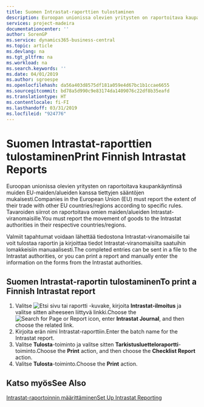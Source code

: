 ```yaml
---
title: Suomen Intrastat-raporttien tulostaminen
description: Euroopan unionissa olevien yritysten on raportoitava kaupankäyntinsä muiden EU-maiden/alueiden kanssa tiettyjen sääntöjen mukaisesti. Tavaroiden siirrot on raportoitava omien maiden/alueiden Intrastat-viranomaisille.
services: project-madeira
documentationcenter: ''
author: SorenGP
ms.service: dynamics365-business-central
ms.topic: article
ms.devlang: na
ms.tgt_pltfrm: na
ms.workload: na
ms.search.keywords: ''
ms.date: 04/01/2019
ms.author: sgroespe
ms.openlocfilehash: da56a403d8575df181a059e4d67bc1b1ccae6655
ms.sourcegitcommit: bd78a5d990c9e83174da1409076c22df8b35eafd
ms.translationtype: HT
ms.contentlocale: fi-FI
ms.lasthandoff: 03/31/2019
ms.locfileid: "924776"
---
```

# <a name="print-finnish-intrastat-reports"></a><span data-ttu-id="96866-104">Suomen Intrastat-raporttien tulostaminen</span><span class="sxs-lookup"><span data-stu-id="96866-104">Print Finnish Intrastat Reports</span></span>
<span data-ttu-id="96866-105">Euroopan unionissa olevien yritysten on raportoitava kaupankäyntinsä muiden EU-maiden/alueiden kanssa tiettyjen sääntöjen mukaisesti.</span><span class="sxs-lookup"><span data-stu-id="96866-105">Companies in the European Union (EU) must report the extent of their trade with other EU countries/regions according to specific rules.</span></span> <span data-ttu-id="96866-106">Tavaroiden siirrot on raportoitava omien maiden/alueiden Intrastat-viranomaisille.</span><span class="sxs-lookup"><span data-stu-id="96866-106">You must report the movement of goods to the Intrastat authorities in their respective countries/regions.</span></span>  

<span data-ttu-id="96866-107">Valmiit tapahtumat voidaan lähettää tiedostona Intrastat-viranomaisille tai voit tulostaa raportin ja kirjoittaa tiedot Intrastat-viranomaisilta saatuihin lomakkeisiin manuaalisesti.</span><span class="sxs-lookup"><span data-stu-id="96866-107">The completed entries can be sent in a file to the Intrastat authorities, or you can print a report and manually enter the information on the forms from the Intrastat authorities.</span></span>  

## <a name="to-print-a-finnish-intrastat-report"></a><span data-ttu-id="96866-108">Suomen Intrastat-raportin tulostaminen</span><span class="sxs-lookup"><span data-stu-id="96866-108">To print a Finnish Intrastat report</span></span>  

1.  <span data-ttu-id="96866-109">Valitse ![Etsi sivu tai raportti](../../media/ui-search/search_small.png "Etsi sivu tai raportti -kuvake") -kuvake, kirjoita **Intrastat-ilmoitus** ja valitse sitten aiheeseen liittyvä linkki.</span><span class="sxs-lookup"><span data-stu-id="96866-109">Choose the ![Search for Page or Report](../../media/ui-search/search_small.png "Search for Page or Report icon") icon, enter **Intrastat Journal**, and then choose the related link.</span></span>  
2.  <span data-ttu-id="96866-110">Kirjoita erän nimi Intrastat-raporttiin.</span><span class="sxs-lookup"><span data-stu-id="96866-110">Enter the batch name for the Intrastat report.</span></span>  
3.  <span data-ttu-id="96866-111">Valitse **Tulosta**-toiminto ja valitse sitten **Tarkistusluetteloraportti**-toiminto.</span><span class="sxs-lookup"><span data-stu-id="96866-111">Choose the **Print** action, and then choose the **Checklist Report** action.</span></span>  
4.  <span data-ttu-id="96866-112">Valitse **Tulosta**-toiminto.</span><span class="sxs-lookup"><span data-stu-id="96866-112">Choose the **Print** action.</span></span>  

## <a name="see-also"></a><span data-ttu-id="96866-113">Katso myös</span><span class="sxs-lookup"><span data-stu-id="96866-113">See Also</span></span>  
 [<span data-ttu-id="96866-114">Intrastat-raportoinnin määrittäminen</span><span class="sxs-lookup"><span data-stu-id="96866-114">Set Up Intrastat Reporting</span></span>](../../finance-how-setup-report-intrastat.md)
